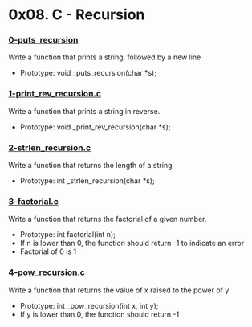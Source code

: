 # 0x08. C - Recursion

### [0-puts_recursion]()
Write a function that prints a string, followed by a new line
* Prototype: void \_puts_recursion(char \*s);

### [1-print_rev_recursion.c]()
Write a function that prints a string in reverse.
* Prototype: void \_print_rev_recursion(char \*s);

### [2-strlen_recursion.c]()
Write a function that returns the length of a string
* Prototype: int \_strlen_recursion(char \*s);

### [3-factorial.c]()
Write a function that returns the factorial of a given number.
* Prototype: int factorial(int n);
* If n is lower than 0, the function should return -1 to indicate an error
* Factorial of 0 is 1

### [4-pow_recursion.c]()
Write a function that returns the value of x raised to the power of y
* Prototype: int \_pow_recursion(int x, int y);
* If y is lower than 0, the function should return -1
